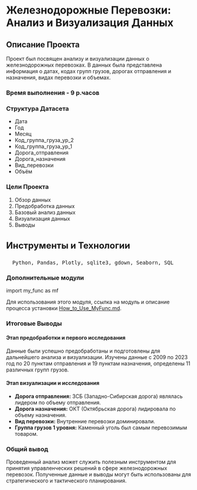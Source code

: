<h1>Железнодорожные Перевозки: Анализ и Визуализация Данных</h1>

<h2>Описание Проекта</h2>

<p>Проект был посвящен анализу и визуализации данных о железнодорожных перевозках. В данных была представлена информация о датах, кодах групп грузов, дорогах отправления и назначения, видах перевозки и объемах.</p>

<h3>Время выполнения - 9 р.часов</h3>

<h3>Структура Датасета</h3>
<ul>
    <li>Дата</li>
    <li>Год</li>
    <li>Месяц</li>
    <li>Код_группа_груза_ур_2</li>
    <li>Код_группа_груза_ур_1</li>
    <li>Дорога_отправления</li>
    <li>Дорога_назначения</li>
    <li>Вид_перевозки</li>
    <li>Объём</li>
</ul>

<h3>Цели Проекта</h3>
<ol>
    <li>Обзор данных</li>
    <li>Предобработка данных</li>
    <li>Базовый анализ данных</li>
    <li>Визуализация данных</li>
    <li>Выводы</li>
</ol>

<h3 style="font-size: 24px;">Инструменты и Технологии</h3>
<pre>
  Python, Pandas, Plotly, sqlite3, gdown, Seaborn, SQL
</pre>



<h3>Дополнительные модули</h3>
<p>
    import my_func as mf <!-- собственный модуль для предобработки и исследования данных -->
</p>
<p>Для использования этого модуля, ссылка на модуль и описание процесса установки <a href="https://github.com/OophionN/PySQLPlayground-pet-projects-/tree/main/my_func">How_to_Use_MyFunc.md</a>.</p>


<h3>Итоговые Выводы</h3>

<h4>Этап предобработки и первого исследования</h4>
<p>Данные были успешно предобработаны и подготовлены для дальнейшего анализа и визуализации. Изучены данные с 2009 по 2023 год по 20 пунктам отправления и 19 пунктам назначения, определены 11 различных групп грузов.</p>

<h4>Этап визуализации и исследования</h4>
<ul>
    <li><strong>Дорога отправления:</strong> ЗСБ (Западно-Сибирская дорога) являлась лидером по объему отправления.</li>
    <li><strong>Дорога назначения:</strong> ОКТ (Октябрьская дорога) лидировала по объему назначения.</li>
    <li><strong>Вид перевозки:</strong> Внутренние перевозки доминировали.</li>
    <li><strong>Группа грузов 1 уровня:</strong> Каменный уголь был самым перевозимым товаром.</li>
</ul>

<h3>Общий вывод</h3>
<p>Проведенный анализ может служить полезным инструментом для принятия управленческих решений в сфере железнодорожных перевозок. Полученные данные и выводы могут быть использованы для стратегического и тактического планирования.</p>

</body>
</html>
